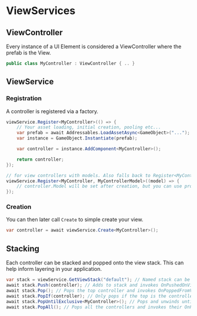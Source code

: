 # ViewServices

## ViewController
Every instance of a UI Element is considered a ViewController where the prefab is the View.

```csharp
public class MyController : ViewController { .. }
```

## ViewService

### Registration
A controller is registered via a factory.

```csharp
viewService.Register<MyController>(() => {
    // Your asset loading, initial creation, pooling etc...
    var prefab = await Addressables.LoadAssetAsync<GameObject>("...");
    var instance = GameObject.Instantiate(prefab);

    var controller = instance.AddComponent<MyController>();

    return controller;
});

// for view controllers with models. Also falls back to Register<MyController> if no factory with model found...
viewService.Register<MyController, MyControllerModel>((model) => {
    // controller.Model will be set after creation, but you can use properties to determine whether to load different prefabs etc...
});
```

### Creation
You can then later call `Create` to simple create your view.

```csharp
var controller = await viewService.Create<MyController>();
```

## Stacking
Each controller can be stacked and popped onto the view stack. This can help inform layering in your application.

```csharp
var stack = viewService.GetViewStack("default"); // Named stack can be anything your application needs.
await stack.Push(controller); // Adds to stack and invokes OnPushedOnViewStack
await stack.Pop(); // Pops the top controller and invokes OnPoppedFromViewStack
await stack.PopIf(controller); // Only pops if the top is the controller
await stack.PopUntilExclusive<MyController>(); // Pops and unwinds until it reaches the specified controller type. This is exclusive, so does not pop the specified type.
await stack.PopAll(); // Pops all the controllers and invokes their OnPoppedFromViewStack sequentially.
```
